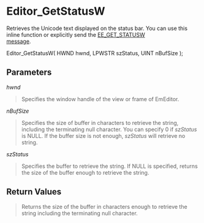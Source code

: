 # Editor\_GetStatusW

Retrieves the Unicode text displayed on the status bar. You can use this
inline function or explicitly send the [EE\_GET\_STATUSW \
message](../message/ee_get_statusw).

Editor\_GetStatusW( HWND hwnd, LPWSTR szStatus, UINT nBufSize );

## Parameters

_hwnd_

> Specifies the window handle of the view or frame of EmEditor.

_nBufSize_

> Specifies the size of buffer in characters to retrieve the string, including
> the terminating null character. You can specify 0 if _szStatus_ is
> NULL. If the buffer size is not enough, _szStatus_ will retrieve no
> string.

_szStatus_

> Specifies the buffer to retrieve the string. If NULL is specified, returns
> the size of the buffer enough to retrieve the string.

## Return Values

> Returns the size of the buffer in characters enough to retrieve the string
> including the terminating null character.